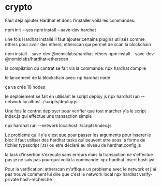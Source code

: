 # crypto 
Faut déjà ajouter Hardhat et donc l'installer voilà les commandes:

npm init --yes
npm install --save-dev hardhat

une fois Hardhat installé il faut ajouter certains plugins utilisés comme ethers pour avoir des ethers, etherscan qui permet de scan la blockchain

npm install --save-dev @nomiclabs/hardhat-ethers
npm install --save-dev @nomiclabs/hardhat-etherscan

la compilation du contrat se fait via la commande:
npx hardhat compile

le lancement de la blockchain avec:
np hardhat node

ça va crée 10 nodes 

le deploiement se fait en utilisant le script deploy js 
npx hardhat run --network localhost ./scripts/deploy.js 

Une fois le contrat deployer pour verifier que tout marcher y'a le script index.js qui effectue une transaction simple 

npx hardhat run --network localhost ./scripts/index.js 

Le probleme qu'il y'a c'est que pour passer les arguments pour inserer le bloc il faut utiliser des hardhat tasks qui peuvent etre sous la forme de fichier
typescript (.ts) ou etre déclaré au niveau de hardhat.config.js

la task d'insertion s'execute sans erreurs mais la transaction ne s'effectue pas je ne sais pas pourquoi 
voilà la commande: npx hardhat insert hash jwt 

Pour la verification:
etherscan m'affique un probleme avec le network et j'ai pas trouvé comment lui dire que c'est le network local 
npx hardhat verify-private hash-recherché

